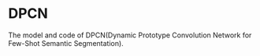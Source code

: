 # DPCN
The model and code of DPCN(Dynamic Prototype Convolution Network for Few-Shot Semantic Segmentation).
